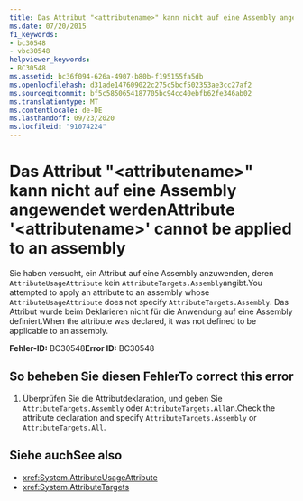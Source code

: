 ```yaml
---
title: Das Attribut "<attributename>" kann nicht auf eine Assembly angewendet werden
ms.date: 07/20/2015
f1_keywords:
- bc30548
- vbc30548
helpviewer_keywords:
- BC30548
ms.assetid: bc36f094-626a-4907-b80b-f195155fa5db
ms.openlocfilehash: d31ade147609022c275c5bcf502353ae3cc27af2
ms.sourcegitcommit: bf5c5850654187705bc94cc40ebfb62fe346ab02
ms.translationtype: MT
ms.contentlocale: de-DE
ms.lasthandoff: 09/23/2020
ms.locfileid: "91074224"
---
```

# <a name="attribute-attributename-cannot-be-applied-to-an-assembly"></a><span data-ttu-id="354f4-102">Das Attribut "\<attributename>" kann nicht auf eine Assembly angewendet werden</span><span class="sxs-lookup"><span data-stu-id="354f4-102">Attribute '\<attributename>' cannot be applied to an assembly</span></span>

<span data-ttu-id="354f4-103">Sie haben versucht, ein Attribut auf eine Assembly anzuwenden, deren `AttributeUsageAttribute` kein `AttributeTargets.Assembly`angibt.</span><span class="sxs-lookup"><span data-stu-id="354f4-103">You attempted to apply an attribute to an assembly whose `AttributeUsageAttribute` does not specify `AttributeTargets.Assembly`.</span></span> <span data-ttu-id="354f4-104">Das Attribut wurde beim Deklarieren nicht für die Anwendung auf eine Assembly definiert.</span><span class="sxs-lookup"><span data-stu-id="354f4-104">When the attribute was declared, it was not defined to be applicable to an assembly.</span></span>  
  
 <span data-ttu-id="354f4-105">**Fehler-ID:** BC30548</span><span class="sxs-lookup"><span data-stu-id="354f4-105">**Error ID:** BC30548</span></span>  
  
## <a name="to-correct-this-error"></a><span data-ttu-id="354f4-106">So beheben Sie diesen Fehler</span><span class="sxs-lookup"><span data-stu-id="354f4-106">To correct this error</span></span>  
  
1. <span data-ttu-id="354f4-107">Überprüfen Sie die Attributdeklaration, und geben Sie `AttributeTargets.Assembly` oder `AttributeTargets.All`an.</span><span class="sxs-lookup"><span data-stu-id="354f4-107">Check the attribute declaration and specify `AttributeTargets.Assembly` or `AttributeTargets.All`.</span></span>  
  
## <a name="see-also"></a><span data-ttu-id="354f4-108">Siehe auch</span><span class="sxs-lookup"><span data-stu-id="354f4-108">See also</span></span>

- <xref:System.AttributeUsageAttribute>
- <xref:System.AttributeTargets>
